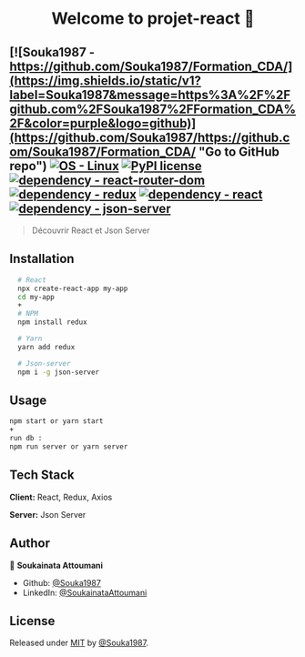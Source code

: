 <h1 align="center">Welcome to  projet-react 👋</h1>

[![Souka1987 - https://github.com/Souka1987/Formation_CDA/](https://img.shields.io/static/v1?label=Souka1987&message=https%3A%2F%2Fgithub.com%2FSouka1987%2FFormation_CDA%2F&color=purple&logo=github)](https://github.com/Souka1987/https://github.com/Souka1987/Formation_CDA/ "Go to GitHub repo")
[![OS - Linux](https://img.shields.io/badge/OS-Linux-blue?logo=linux&logoColor=white)](https://www.linux.org/ "Go to Linux homepage")
[![PyPI license](https://img.shields.io/pypi/l/ansicolortags.svg)](https://pypi.python.org/pypi/ansicolortags/)
[![dependency - react-router-dom](https://img.shields.io/badge/dependency-react--router--dom-blue)](https://www.npmjs.com/package/react-router-dom)
[![dependency - redux](https://img.shields.io/badge/dependency-redux-blue)](https://www.npmjs.com/package/redux)
[![dependency - react](https://img.shields.io/badge/dependency-react-blue)](https://www.npmjs.com/package/react)
[![dependency - json-server](https://img.shields.io/badge/dependency-json-server-blue)](https://www.npmjs.com/package/json-server)
----------------------------------------


> Découvrir React et Json Server

## Installation

```bash
  # React
  npx create-react-app my-app
  cd my-app
  +
  # NPM
  npm install redux

  # Yarn
  yarn add redux

  # Json-server
  npm i -g json-server
```

## Usage

```bash
npm start or yarn start
+
run db :
npm run server or yarn server
```

## Tech Stack

**Client:** React, Redux, Axios

**Server:** Json Server


## Author

👤 **Soukainata Attoumani**

* Github: [@Souka1987](https://github.com/Souka1987)
* LinkedIn: [@SoukainataAttoumani](https://www.linkedin.com/in/soukainata-attoumani-39131b13b/)


## License

Released under [MIT](/LICENSE) by [@Souka1987](https://github.com/Souka1987).


